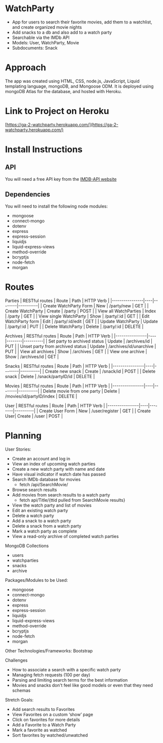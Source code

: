 # WatchParty

- App for users to search their favorite movies, add them to a watchlist, and create organized movie nights
- Add snacks to a db and also add to a watch party
- Searchable via the IMDb API
- Models: User, WatchParty, Movie
- Subdocuments: Snack

# Approach
The app was created using HTML, CSS, node.js, JavaScript, Liquid templating language, mongoDB, and Mongoose ODM. It is deployed using mongoDB Atlas for the database, and hosted with Heroku.

# Link to Project on Heroku
[https://ga-2-watchparty.herokuapp.com/](https://ga-2-watchparty.herokuapp.com/)

# Install Instructions
## API
You will need a free API key from the [IMDB-API website](https://imdb-api.com/)

## Dependencies
You will need to install the following node modules:
- mongoose
- connect-mongo
- dotenv
- express
- express-session
- liquidjs
- liquid-express-views
- method-override
- bcryptjs
- node-fetch
- morgan

# Routes

Parties
| RESTful routes | Route | Path | HTTP Verb |
|----------------|----|--------|----------|
| Create WatchParty Form | New | /party/new | GET |
| Create WatchParty | Create | /party | POST |
| View all WatchParties | Index | /party | GET |
| View single WatchParty | Show | /party/:id | GET |
| Edit WatchParty form | Edit | /party/:id/edit | GET |
| Update WatchParty | Update | /party/:id | PUT |
| Delete WatchParty | Delete | /party/:id | DELETE |

Archives
| RESTful routes | Route | Path | HTTP Verb |
|----------------|----|--------|----------|
| Set party to archived status | Update | /archives/id | PUT |
| Unset party from archived status | Update | /archives/id/unarchive | PUT |
| View all archives | Show | /archives | GET |
| View one archive | Show | /archives/id | GET |

Snacks
|  RESTful routes | Route | Path | HTTP Verb |
|----------------|----|--------|----------|
| Create new snack | Create | /snack/id | POST |
| Delete snack | Delete | /snack/partyID/id | DELETE |

Movies
| RESTful routes | Route | Path | HTTP Verb |
|----------------|----|--------|----------|
| Delete movie from one party | Delete | /movies/id/partyID/index | DELETE |

User
| RESTful routes | Route | Path | HTTP Verb |
|----------------|----|--------|----------|
| Create User Form | New | /user/register | GET |
| Create User| Create | /user | POST |

# Planning

User Stories:
- Create an account and log in
- View an index of upcoming watch parties
- Create a new watch party with name and date
- Have visual indicator if watch date has passed
- Search IMDb database for movies
    - fetch /api/SearchMovie/
- Browse search results
- Add movies from search results to a watch party
    - fetch api/Title/{ttid pulled from SearchMovie results}
- View the watch party and list of movies
- Edit an existing watch party
- Delete a watch party
- Add a snack to a watch party
- Delete a snack from a watch party
- Mark a watch party as complete
- View a read-only archive of completed watch parties

MongoDB Collections
- users
- watchparties
- snacks
- archive

Packages/Modules to be Used:
- mongoose
- connect-mongo
- dotenv
- express
- express-session
- liquidjs
- liquid-express-views
- method-override
- bcryptjs
- node-fetch
- morgan

Other Technologies/Frameworks: Bootstrap

Challenges
- How to associate a search with a specific watch party
- Managing fetch requests (100 per day)
- Parsing and limiting search terms for the best information
- Movies and snacks don't feel like good models or even that they need schemas

Stretch Goals:
- Add search results to Favorites
- View Favorites on a custom ‘show’ page
- Click on favorites for more details
- Add a Favorite to a Watch Party
- Mark a favorite as watched
- Sort favorites by watched/unwatched
